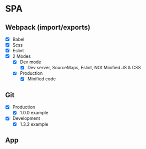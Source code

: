 # SPA

## Webpack (import/exports)

- [x] Babel
- [x] Scss
- [x] Eslint
- [x] 2 Modes
  - [x] Dev mode
    - [x] Dev server, SourceMaps, Eslint, NOt Minified JS & CSS
  - [x] Production
    - [x] Minified code

## Git

- [x] Production
  - [x] 1.0.0 example
- [x] Development
  - [x] 1.3.2 example

## App
